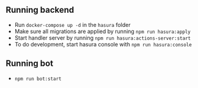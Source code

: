 ## Running backend
- Run `docker-compose up -d` in the `hasura` folder
- Make sure all migrations are applied by running `npm run hasura:apply`
- Start handler server by running `npm run hasura:actions-server:start`
- To do development, start hasura console with `npm run hasura:console`

## Running bot
- `npm run bot:start`